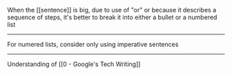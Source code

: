 When the [[sentence]] is big, due to use of "or" or because it describes a sequence of steps, it's better to break it into either a bullet or a numbered list

---

For numered lists, consider only using imperative sentences

---

Understanding of [[0 - Google's Tech Writing]]
